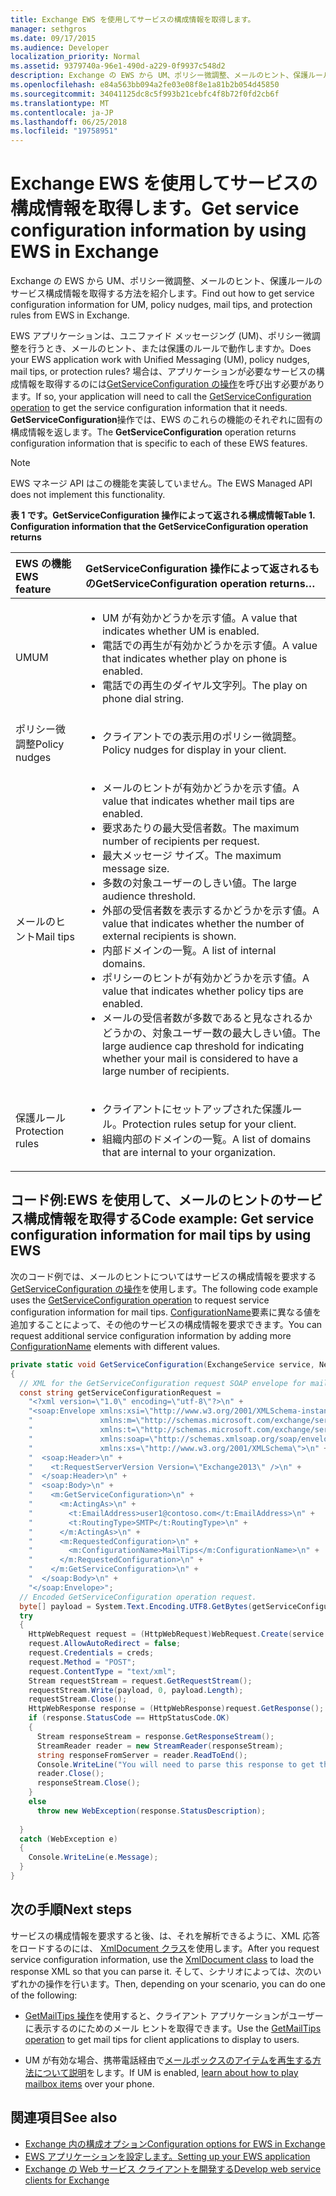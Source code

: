 ```yaml
---
title: Exchange EWS を使用してサービスの構成情報を取得します。
manager: sethgros
ms.date: 09/17/2015
ms.audience: Developer
localization_priority: Normal
ms.assetid: 9379740a-96e1-490d-a229-0f9937c548d2
description: Exchange の EWS から UM、ポリシー微調整、メールのヒント、保護ルールのサービス構成情報を取得する方法を紹介します。
ms.openlocfilehash: e84a563bb094a2fe03e08f8e1a81b2b054d45850
ms.sourcegitcommit: 34041125dc8c5f993b21cebfc4f8b72f0fd2cb6f
ms.translationtype: MT
ms.contentlocale: ja-JP
ms.lasthandoff: 06/25/2018
ms.locfileid: "19758951"
---
```

# <a name="get-service-configuration-information-by-using-ews-in-exchange"></a><span data-ttu-id="78c90-103">Exchange EWS を使用してサービスの構成情報を取得します。</span><span class="sxs-lookup"><span data-stu-id="78c90-103">Get service configuration information by using EWS in Exchange</span></span>

<span data-ttu-id="78c90-104">Exchange の EWS から UM、ポリシー微調整、メールのヒント、保護ルールのサービス構成情報を取得する方法を紹介します。</span><span class="sxs-lookup"><span data-stu-id="78c90-104">Find out how to get service configuration information for UM, policy nudges, mail tips, and protection rules from EWS in Exchange.</span></span>
  
<span data-ttu-id="78c90-105">EWS アプリケーションは、ユニファイド メッセージング (UM)、ポリシー微調整を行うとき、メールのヒント、または保護のルールで動作しますか。</span><span class="sxs-lookup"><span data-stu-id="78c90-105">Does your EWS application work with Unified Messaging (UM), policy nudges, mail tips, or protection rules?</span></span> <span data-ttu-id="78c90-106">場合は、アプリケーションが必要なサービスの構成情報を取得するのには[GetServiceConfiguration の操作](http://msdn.microsoft.com/library/070cbfe5-325a-4955-8e4a-8230ea0459a7%28Office.15%29.aspx)を呼び出す必要があります。</span><span class="sxs-lookup"><span data-stu-id="78c90-106">If so, your application will need to call the [GetServiceConfiguration operation](http://msdn.microsoft.com/library/070cbfe5-325a-4955-8e4a-8230ea0459a7%28Office.15%29.aspx) to get the service configuration information that it needs.</span></span> <span data-ttu-id="78c90-107">**GetServiceConfiguration**操作では、EWS のこれらの機能のそれぞれに固有の構成情報を返します。</span><span class="sxs-lookup"><span data-stu-id="78c90-107">The **GetServiceConfiguration** operation returns configuration information that is specific to each of these EWS features.</span></span> 
  
> [!NOTE]
> <span data-ttu-id="78c90-108">EWS マネージ API はこの機能を実装していません。</span><span class="sxs-lookup"><span data-stu-id="78c90-108">The EWS Managed API does not implement this functionality.</span></span> 
  
<span data-ttu-id="78c90-109">**表 1 です。GetServiceConfiguration 操作によって返される構成情報**</span><span class="sxs-lookup"><span data-stu-id="78c90-109">**Table 1. Configuration information that the GetServiceConfiguration operation returns**</span></span>

|<span data-ttu-id="78c90-110">EWS の機能</span><span class="sxs-lookup"><span data-stu-id="78c90-110">EWS feature</span></span>|<span data-ttu-id="78c90-111">GetServiceConfiguration 操作によって返されるもの</span><span class="sxs-lookup"><span data-stu-id="78c90-111">GetServiceConfiguration operation returns…</span></span>|
|:-----|:-----|
|<span data-ttu-id="78c90-112">UM</span><span class="sxs-lookup"><span data-stu-id="78c90-112">UM</span></span>  <br/> | <ul><li><span data-ttu-id="78c90-113">UM が有効かどうかを示す値。</span><span class="sxs-lookup"><span data-stu-id="78c90-113">A value that indicates whether UM is enabled.</span></span></li><li><span data-ttu-id="78c90-114">電話での再生が有効かどうかを示す値。</span><span class="sxs-lookup"><span data-stu-id="78c90-114">A value that indicates whether play on phone is enabled.</span></span></li><li><span data-ttu-id="78c90-115">電話での再生のダイヤル文字列。</span><span class="sxs-lookup"><span data-stu-id="78c90-115">The play on phone dial string.</span></span></li></ul> |
|<span data-ttu-id="78c90-116">ポリシー微調整</span><span class="sxs-lookup"><span data-stu-id="78c90-116">Policy nudges</span></span>  <br/> | <ul><li><span data-ttu-id="78c90-117">クライアントでの表示用のポリシー微調整。</span><span class="sxs-lookup"><span data-stu-id="78c90-117">Policy nudges for display in your client.</span></span></li></ul> |
|<span data-ttu-id="78c90-118">メールのヒント</span><span class="sxs-lookup"><span data-stu-id="78c90-118">Mail tips</span></span>  <br/> | <ul><li><span data-ttu-id="78c90-119">メールのヒントが有効かどうかを示す値。</span><span class="sxs-lookup"><span data-stu-id="78c90-119">A value that indicates whether mail tips are enabled.</span></span></li><li><span data-ttu-id="78c90-120">要求あたりの最大受信者数。</span><span class="sxs-lookup"><span data-stu-id="78c90-120">The maximum number of recipients per request.</span></span></li><li><span data-ttu-id="78c90-121">最大メッセージ サイズ。</span><span class="sxs-lookup"><span data-stu-id="78c90-121">The maximum message size.</span></span></li><li><span data-ttu-id="78c90-122">多数の対象ユーザーのしきい値。</span><span class="sxs-lookup"><span data-stu-id="78c90-122">The large audience threshold.</span></span></li><li><span data-ttu-id="78c90-123">外部の受信者数を表示するかどうかを示す値。</span><span class="sxs-lookup"><span data-stu-id="78c90-123">A value that indicates whether the number of external recipients is shown.</span></span></li><li><span data-ttu-id="78c90-124">内部ドメインの一覧。</span><span class="sxs-lookup"><span data-stu-id="78c90-124">A list of internal domains.</span></span></li><li><span data-ttu-id="78c90-125">ポリシーのヒントが有効かどうかを示す値。</span><span class="sxs-lookup"><span data-stu-id="78c90-125">A value that indicates whether policy tips are enabled.</span></span></li><li><span data-ttu-id="78c90-126">メールの受信者数が多数であると見なされるかどうかの、対象ユーザー数の最大しきい値。</span><span class="sxs-lookup"><span data-stu-id="78c90-126">The large audience cap threshold for indicating whether your mail is considered to have a large number of recipients.</span></span>  </li></ul>|
|<span data-ttu-id="78c90-127">保護ルール</span><span class="sxs-lookup"><span data-stu-id="78c90-127">Protection rules</span></span>  <br/> | <ul><li><span data-ttu-id="78c90-128">クライアントにセットアップされた保護ルール。</span><span class="sxs-lookup"><span data-stu-id="78c90-128">Protection rules setup for your client.</span></span></li><li><span data-ttu-id="78c90-129">組織内部のドメインの一覧。</span><span class="sxs-lookup"><span data-stu-id="78c90-129">A list of domains that are internal to your organization.</span></span>  </li></ul> |
   
## <a name="code-example-get-service-configuration-information-for-mail-tips-by-using-ews"></a><span data-ttu-id="78c90-130">コード例:EWS を使用して、メールのヒントのサービス構成情報を取得する</span><span class="sxs-lookup"><span data-stu-id="78c90-130">Code example: Get service configuration information for mail tips by using EWS</span></span>

<span data-ttu-id="78c90-131">次のコード例では、メールのヒントについてはサービスの構成情報を要求する[GetServiceConfiguration の操作](http://msdn.microsoft.com/library/070cbfe5-325a-4955-8e4a-8230ea0459a7%28Office.15%29.aspx)を使用します。</span><span class="sxs-lookup"><span data-stu-id="78c90-131">The following code example uses the [GetServiceConfiguration operation](http://msdn.microsoft.com/library/070cbfe5-325a-4955-8e4a-8230ea0459a7%28Office.15%29.aspx) to request service configuration information for mail tips.</span></span> <span data-ttu-id="78c90-132">[ConfigurationName](http://msdn.microsoft.com/library/3b524a2f-9c6b-4550-9f3d-f78d176b0f7b%28Office.15%29.aspx)要素に異なる値を追加することによって、その他のサービスの構成情報を要求できます。</span><span class="sxs-lookup"><span data-stu-id="78c90-132">You can request additional service configuration information by adding more [ConfigurationName](http://msdn.microsoft.com/library/3b524a2f-9c6b-4550-9f3d-f78d176b0f7b%28Office.15%29.aspx) elements with different values.</span></span> 
  
```cs
private static void GetServiceConfiguration(ExchangeService service, NetworkCredential creds)
{ 
  // XML for the GetServiceConfiguration request SOAP envelope for mail tips configuration information.
  const string getServiceConfigurationRequest = 
    "<?xml version=\"1.0\" encoding=\"utf-8\"?>\n" +
    "<soap:Envelope xmlns:xsi=\"http://www.w3.org/2001/XMLSchema-instance\"\n" +
    "               xmlns:m=\"http://schemas.microsoft.com/exchange/services/2006/messages\"\n" +
    "               xmlns:t=\"http://schemas.microsoft.com/exchange/services/2006/types\" \n" +
    "               xmlns:soap=\"http://schemas.xmlsoap.org/soap/envelope/\"\n" +
    "               xmlns:xs=\"http://www.w3.org/2001/XMLSchema\">\n" +
    "  <soap:Header>\n" +
    "    <t:RequestServerVersion Version=\"Exchange2013\" />\n" +
    "  </soap:Header>\n" +
    "  <soap:Body>\n" +
    "    <m:GetServiceConfiguration>\n" +
    "      <m:ActingAs>\n" +
    "        <t:EmailAddress>user1@contoso.com</t:EmailAddress>\n" +
    "        <t:RoutingType>SMTP</t:RoutingType>\n" +
    "      </m:ActingAs>\n" +
    "      <m:RequestedConfiguration>\n" +
    "        <m:ConfigurationName>MailTips</m:ConfigurationName>\n" +
    "      </m:RequestedConfiguration>\n" +
    "    </m:GetServiceConfiguration>\n" +
    "  </soap:Body>\n" +
    "</soap:Envelope>";
  // Encoded GetServiceConfiguration operation request.
  byte[] payload = System.Text.Encoding.UTF8.GetBytes(getServiceConfigurationRequest);
  try
  {
    HttpWebRequest request = (HttpWebRequest)WebRequest.Create(service.Url);
    request.AllowAutoRedirect = false;
    request.Credentials = creds;
    request.Method = "POST";
    request.ContentType = "text/xml";
    Stream requestStream = request.GetRequestStream();
    requestStream.Write(payload, 0, payload.Length);
    requestStream.Close();
    HttpWebResponse response = (HttpWebResponse)request.GetResponse();
    if (response.StatusCode == HttpStatusCode.OK)
    {
      Stream responseStream = response.GetResponseStream();
      StreamReader reader = new StreamReader(responseStream);
      string responseFromServer = reader.ReadToEnd();
      Console.WriteLine("You will need to parse this response to get the configuration information:\n\n" + responseFromServer);
      reader.Close();
      responseStream.Close();
    }
    else
      throw new WebException(response.StatusDescription);
          
  }
  catch (WebException e)
  {
    Console.WriteLine(e.Message);
  }
}

```

## <a name="next-steps"></a><span data-ttu-id="78c90-133">次の手順</span><span class="sxs-lookup"><span data-stu-id="78c90-133">Next steps</span></span>

<span data-ttu-id="78c90-134">サービスの構成情報を要求すると後、は、それを解析できるように、XML 応答をロードするのには、 [XmlDocument クラス](http://msdn.microsoft.com/ja-jp/library/system.xml.xmldocument.aspx)を使用します。</span><span class="sxs-lookup"><span data-stu-id="78c90-134">After you request service configuration information, use the [XmlDocument class](http://msdn.microsoft.com/ja-jp/library/system.xml.xmldocument.aspx) to load the response XML so that you can parse it.</span></span> <span data-ttu-id="78c90-135">そして、シナリオによっては、次のいずれかの操作を行います。</span><span class="sxs-lookup"><span data-stu-id="78c90-135">Then, depending on your scenario, you can do one of the following:</span></span> 
  
- <span data-ttu-id="78c90-136">[GetMailTips 操作](http://msdn.microsoft.com/library/025483ec-a9f3-4735-8a95-d26e30ea7974%28Office.15%29.aspx)を使用すると、クライアント アプリケーションがユーザーに表示するのにためのメール ヒントを取得できます。</span><span class="sxs-lookup"><span data-stu-id="78c90-136">Use the [GetMailTips operation](http://msdn.microsoft.com/library/025483ec-a9f3-4735-8a95-d26e30ea7974%28Office.15%29.aspx) to get mail tips for client applications to display to users.</span></span> 
    
- <span data-ttu-id="78c90-137">UM が有効な場合、携帯電話経由で[メールボックスのアイテムを再生する方法について説明](http://blogs.msdn.com/b/exchangedev/archive/2009/11/05/play-exchange-2010-mailbox-items-on-your-phone-by-using-the-ews-managed-api.aspx)をします。</span><span class="sxs-lookup"><span data-stu-id="78c90-137">If UM is enabled, [learn about how to play mailbox items](http://blogs.msdn.com/b/exchangedev/archive/2009/11/05/play-exchange-2010-mailbox-items-on-your-phone-by-using-the-ews-managed-api.aspx) over your phone.</span></span> 
    
## <a name="see-also"></a><span data-ttu-id="78c90-138">関連項目</span><span class="sxs-lookup"><span data-stu-id="78c90-138">See also</span></span>

- [<span data-ttu-id="78c90-139">Exchange 内の構成オプション</span><span class="sxs-lookup"><span data-stu-id="78c90-139">Configuration options for EWS in Exchange</span></span>](configuration-options-for-ews-in-exchange.md)    
- [<span data-ttu-id="78c90-140">EWS アプリケーションを設定します。</span><span class="sxs-lookup"><span data-stu-id="78c90-140">Setting up your EWS application</span></span>](setting-up-your-ews-application.md)    
- [<span data-ttu-id="78c90-141">Exchange の Web サービス クライアントを開発する</span><span class="sxs-lookup"><span data-stu-id="78c90-141">Develop web service clients for Exchange</span></span>](develop-web-service-clients-for-exchange.md)
    

